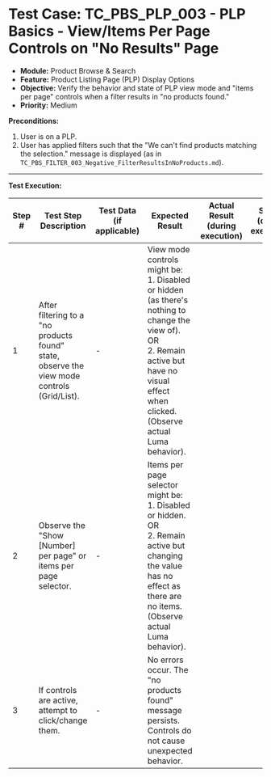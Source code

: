 # Test Case: TC_PBS_PLP_003 - PLP Basics - View/Items Per Page Controls on "No Results" Page

* **Module:** Product Browse & Search
* **Feature:** Product Listing Page (PLP) Display Options
* **Objective:** Verify the behavior and state of PLP view mode and "items per page" controls when a filter results in "no products found."
* **Priority:** Medium

**Preconditions:**
1.  User is on a PLP.
2.  User has applied filters such that the "We can't find products matching the selection." message is displayed (as in `TC_PBS_FILTER_003_Negative_FilterResultsInNoProducts.md`).

---
**Test Execution:**

| Step # | Test Step Description                                                                 | Test Data (if applicable)                     | Expected Result                                                                                                                               | Actual Result (during execution) | Status (during execution) | Notes (during execution) |
|--------|---------------------------------------------------------------------------------------|-----------------------------------------------|-----------------------------------------------------------------------------------------------------------------------------------------------|----------------------------------|---------------------------|--------------------------|
| 1      | After filtering to a "no products found" state, observe the view mode controls (Grid/List). | -                                             | View mode controls might be: <br> 1. Disabled or hidden (as there's nothing to change the view of). <br> OR <br> 2. Remain active but have no visual effect when clicked. (Observe actual Luma behavior). |                                  |                           |                          |
| 2      | Observe the "Show [Number] per page" or items per page selector.                      | -                                             | Items per page selector might be: <br> 1. Disabled or hidden. <br> OR <br> 2. Remain active but changing the value has no effect as there are no items. (Observe actual Luma behavior). |                                  |                           |                          |
| 3      | If controls are active, attempt to click/change them.                                 | -                                             | No errors occur. The "no products found" message persists. Controls do not cause unexpected behavior.                                         |                                  |                           |                          |
